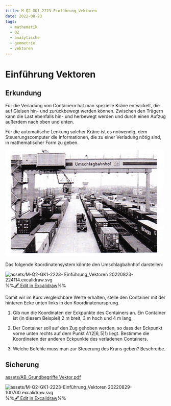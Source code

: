 ```yaml
---
title: M-Q2-GK1-2223-Einführung_Vektoren
date: 2022-08-23
tags:
  - mathematik
  - Q2
  - analytische
  - geometrie
  - vektoren
---
```


# Einführung Vektoren

## Erkundung

Für die Verladung von Containern hat man spezielle Kräne entwickelt, die auf Gleisen hin- und zurückbewegt werden können. Zwischen den Trägern kann die Last ebenfalls hin- und herbewegt werden und durch einen Aufzug außerdem nach oben und unten.

Für die automatische Lenkung solcher Kräne ist es notwendig, dem Steuerungscomputer die Informationen, die zu einer Verladung nötig sind, in mathematischer Form zu geben.

![assets/Pasted image 20220823221611.png](assets/Pasted%20image%2020220823221611.png)

Das folgende Koordinatensystem könnte den Umschlagbahnhof darstellen:

![assets/M-Q2-GK1-2223- Einführung_Vektoren 20220823-224114.excalidraw.svg](assets/M-Q2-GK1-2223-%20Einf%C3%BChrung_Vektoren%2020220823-224114.excalidraw.svg)
%%[🖋 Edit in Excalidraw](assets/M-Q2-GK1-2223-%20Einf%C3%BChrung_Vektoren%2020220823-224114.excalidraw.md)%%

Damit wir im Kurs vergleichbare Werte erhalten, stelle den Container mit der hinteren Ecke unten links in den Koordinatenursprung. 

1. Gib nun die Koordinaten der Eckpunkte des Containers an. Ein Container ist (in diesem Beispiel) 2 m breit, 3 m hoch und 4 m lang.

1. Der Container soll auf den Zug gehoben werden, so dass der Eckpunkt vorne unten rechts auf dem Punkt $A'(2|6,5|1)$ liegt. Bestimme die Koordinaten der anderen Eckpunkte des verladenen Containers.

1. Welche Befehle muss man zur Steuerung des Krans geben? Beschreibe.

## Sicherung

[assets/AB_Grundbegriffe Vektor.pdf](assets/AB_Grundbegriffe%20Vektor.pdf)

![assets/M-Q2-GK1-2223-Einführung_Vektoren 20220829-100700.excalidraw.svg](assets/M-Q2-GK1-2223-Einf%C3%BChrung_Vektoren%2020220829-100700.excalidraw.svg)
%%[🖋 Edit in Excalidraw](assets/M-Q2-GK1-2223-Einf%C3%BChrung_Vektoren%2020220829-100700.excalidraw.md)%%
